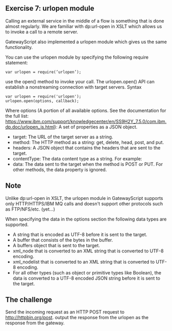## Exercise 7: urlopen module
Calling an external service in the middle of a flow is something that is done almost regularly.
We are familiar with dp:url-open in XSLT which allows us to invoke a call to a remote server.

GatewayScript also implemented a urlopen module which gives us the same functionality.

You can use the urlopen module by specifying the following require statement:
```
var urlopen = require(’urlopen’);
```

use the open() method to invoke your call.
The urlopen.open() API can establish a nonstreaming connection with target servers.
Syntax
```
var urlopen = require('urlopen');
urlopen.open(options, callback);
```

Where options (A portion of all available options. See the documentation for the full list: https://www.ibm.com/support/knowledgecenter/en/SS9H2Y_7.5.0/com.ibm.dp.doc/urlopen_js.html):
A set of properties as a JSON object.
* target: The URL of the target server as a string.
* method: The HTTP method as a string: get, delete, head, post, and put.
* headers: A JSON object that contains the headers that are sent to the target.
* contentType: The data content type as a string. For example:
* data: The data sent to the target when the method is POST or PUT. For other methods, the data property is ignored.

## Note
Unlike dp:url-open in XSLT, the urlopen module in GatewayScript supports only HTTP/HTTPS/IBM MQ calls and doesn't support other protocols such as FTP/NFS/etc. (yet...)

When specifying the data in the options section the following data types are supported.
* A string that is encoded as UTF-8 before it is sent to the target.
* A buffer that consists of the bytes in the buffer.
* A buffers object that is sent to the target.
* xml_node that is converted to an XML string that is converted to UTF-8 encoding.
* xml_nodelist that is converted to an XML string that is converted to UTF-8 encoding.
* For all other types (such as object or primitive types like Boolean), the data is converted to a UTF-8 encoded JSON string before it is sent to the target.

## The challenge
Send the incoming request as an HTTP POST request to http://httpbin.org/post.
output the response from the urlopen as the response from the gateway.
